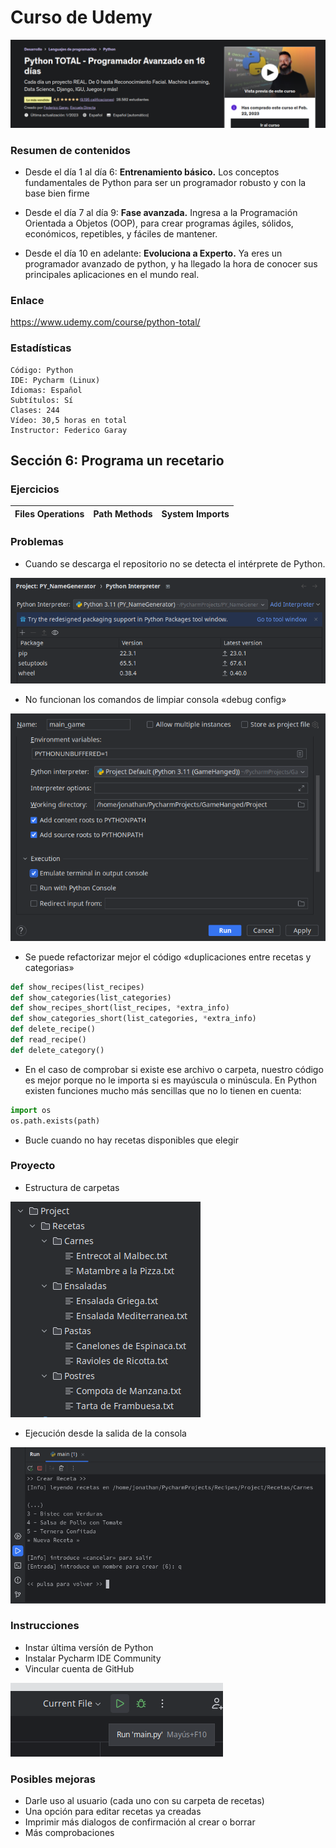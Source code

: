 # Curso de Udemy


![](readme0.png)


### Resumen de contenidos

- Desde el día 1 al día 6: **Entrenamiento básico.** Los conceptos fundamentales de Python para ser un programador robusto y con la base bien firme


- Desde el día 7 al día 9: **Fase avanzada.** Ingresa a la Programación Orientada a Objetos (OOP), para crear programas ágiles, sólidos, económicos, repetibles, y fáciles de mantener.


- Desde el día 10 en adelante: **Evoluciona a Experto.** Ya eres un programador avanzado de python, y ha llegado la hora de conocer sus principales aplicaciones en el mundo real. 
    
### Enlace
  https://www.udemy.com/course/python-total/

### Estadísticas

    Código: Python
    IDE: Pycharm (Linux)
    Idiomas: Español
    Subtítulos: Sí
    Clases: 244
    Vídeo: 30,5 horas en total
    Instructor: Federico Garay


## Sección 6: Programa un recetario

### Ejercicios
| Files Operations  | Path Methods | System Imports | 
|-------------------|--------------|----------------|



### Problemas
- Cuando se descarga el repositorio no se detecta el intérprete de Python.

![](readme1.png)

- No funcionan los comandos de limpiar consola «debug config»

![](readme3.png)

- Se puede refactorizar mejor el código «duplicaciones entre recetas y categorias»

```python
def show_recipes(list_recipes)
def show_categories(list_categories)
def show_recipes_short(list_recipes, *extra_info)
def show_categories_short(list_categories, *extra_info)
def delete_recipe()
def read_recipe()
def delete_category()
```

- En el caso de comprobar si existe ese archivo o carpeta, nuestro código es mejor porque no le importa si es mayúscula o minúscula. En Python existen funciones mucho más sencillas que no lo tienen en cuenta: 

```python
import os
os.path.exists(path)
```

- Bucle cuando no hay recetas disponibles que elegir

### Proyecto
- Estructura de carpetas

![](estructure.png)

- Ejecución desde la salida de la consola

![](project00.png)

### Instrucciones

- Instar última versíón de Python
- Instalar Pycharm IDE Community
-  Vincular cuenta de GitHub

![](readme2.png)


### Posibles mejoras

- Darle uso al usuario (cada uno con su carpeta de recetas)
- Una opción para editar recetas ya creadas
- Imprimir más dialogos de confirmación al crear o borrar
- Más comprobaciones
